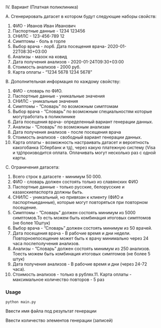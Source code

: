 IV. Вариант (Платная поликлиника)

A. Сгенерировать датасет в котором будут следующие наборы свойств:

1. ФИО - Иванов Иван Иванович
2. Паспортные данные - 1234 123456
3. СНИЛС - 123-456-789 12
4. Симптомы - боль в горле
5. Выбор врача - лор6. Дата посещения врача- 2020-01-22T08:30+03:00
7. Анализы - мазок на ковид
8. Дата получения анализов - 2020-01-24T09:30+03:00
9. Стоимость анализов - 2000 руб.
10. Карта оплаты - “1234 5678 1234 5678”

B. Дополнительная информация по каждому свойству:

1. ФИО - словарь по ФИО.
2. Паспортные данные - уникальные значения
3. СНИЛС - уникальные значения
4. Симптомы - ”Словарь” по возможным симптомам
5. Выбор врача - ”Словарь” по возможным специальностям которые могутработать в поликлинике
6. Дата посещения врача- определенный вариант генерации данных.
7. Анализы - ”Словарь” по возможным анализам
8. Дата получения анализов - после посещения врача
9. Стоимость анализов - свободный вариант генерации данных.
10. Карта оплаты - возможность настраивать датасет и вероятность какогобанка (Сбербанк и тд), через какую платежную систему (Visa и тд)производится оплата. Оплачивать могут несколько раз с одной карты.

C. Ограничения датасета:

1. Всего строк в датасете - минимум 50 000.
2. ФИО - словарь должен состоять только из славянских ФИО
3. Паспортные данные - только русские, белорусские и казахскиепаспорта должны быть.
4. СНИЛС - уникальный, но привязан к клиенту (ФИО и паспортныеданные), которые могут повторяться при повторном посещение.
5. Симптомы - ”Словарь” должен состоять минимум из 5000 симптомов.То есть можем быть комбинация итоговых симптомов (не более 10штук)
6. Выбор врача - ”Словарь” должен состоять минимум из 50 врачей.
7. Дата посещения врача - В рабочие время и дни недели. Повторноепосещение может быть к врачу минимально через 24 часа послеполучения анализов.
8. Анализы - ”Словарь” должен состоять минимум из 250 анализов. Тоесть можем быть комбинация итоговых симптомов (не более 5 штук)
9. Дата получения анализов - В рабочие время и дни (через 24-72 часа).
10. Стоимость анализов - только в рублях.11. Карта оплаты - максимальное количество повторов - 5 раз

### Usage

`python main.py`

Ввести имя файла под результат генерации

Ввести количество элементов генерации (записей)
